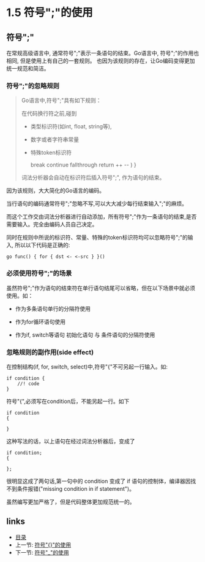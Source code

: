 # 1.5 符号";"的使用

## 符号";"

在常规高级语言中, 通常符号";"表示一条语句的结束。Go语言中, 符号";"的作用也相同, 但是使用上有自己的一套规则。
也因为该规则的存在，让Go编码变得更加统一规范和简洁。

### 符号";"的忽略规则

> Go语言中,符号";"具有如下规则：
>
> 在代码换行符之前,碰到
> - 类型标识符(如int, float, string等), 
> - 数字或者字符串常量
> - 特殊token标识符
>
>	break continue fallthrough return ++ -- ) }
>
> 词法分析器会自动在标识符后插入符号";", 作为语句的结束。

因为该规则，大大简化的Go语言的编码。

当行语句的编码通常符号";"忽略不写,可以大大减少每行结束输入";"的麻烦。

而这个工作交由词法分析器进行自动添加，所有符号";"作为一条语句的结束,是否需要输入。完全由编码人员自己决定。

同时在规则中所说的标识符、常量、特殊的token标识符均可以忽略符号";"的输入, 所以以下代码是正确的:

	go func() { for { dst <- <-src } }()

### 必须使用符号";"的场景

虽然符号";"作为语句的结束符在单行语句结尾可以省略，但在以下场景中就必须使用。如：

- 作为多条语句单行的分隔符使用

- 作为for循环语句使用

- 作为if, switch等语句 初始化语句 与 条件语句的分隔符使用

### 忽略规则的副作用(side effect)

在控制结构(if, for, switch, select)中,符号"{"不可另起一行输入。如:

	if condition {
		//! code
	}

符号"{",必须写在condition后，不能另起一行。如下

	if condition
	{

	}

这种写法的话，以上语句在经过词法分析器后，变成了

	if condition;
	{

	};

很明显这成了两句话,第一句中的 condition 变成了 if 语句的控制体，编译器因找不到条件报错("missing condition in if statement")。

虽然编写更加严格了，但是代码整体更加规范统一的。

## links
  * [目录](<preface.md>)
  * 上一节: [符号"{}"的使用](<01.4.md>)
  * 下一节: [符号"_"的使用](<01.6.md>)
